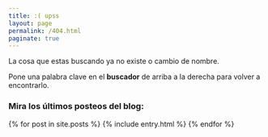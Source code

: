 ```yaml
---
title: :( upss
layout: page
permalink: /404.html
paginate: true
---
```


La cosa que estas buscando ya no existe o cambio de nombre.

Pone una palabra clave en el **buscador** de arriba a la derecha para volver a encontrarlo.

### Mira los últimos posteos del blog:

{% for post in site.posts %}
  {% include entry.html %}
{% endfor %}